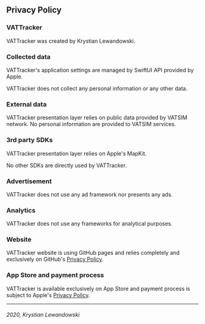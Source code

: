 ## Privacy Policy

### VATTracker

VATTracker was created by Krystian Lewandowski.

### Collected data

VATTracker's application settings are managed by SwiftUI API provided by Apple.

VATTracker does not collect any personal information or any other data.

### External data

VATTracker presentation layer relies on public data provided by VATSIM network.
No personal information are provided to VATSIM services.

### 3rd party SDKs

VATTracker presentation layer relies on Apple's MapKit.

No other SDKs are directly used by VATTracker.

### Advertisement

VATTracker does not use any ad framework nor presents any ads.

### Analytics

VATTracker does not use any frameworks for analytical purposes.

### Website

VATTracker website is using GitHub pages and relies completely and exclusively on GitHub's [Privacy Policy](https://github.com/site/privacy).  

### App Store and payment process

VATTracker is available exclusively on App Store and payment process is subject to Apple's [Privacy Policy](https://www.apple.com/legal/privacy/).
  
---
###### 2020, Krystian Lewandowski
